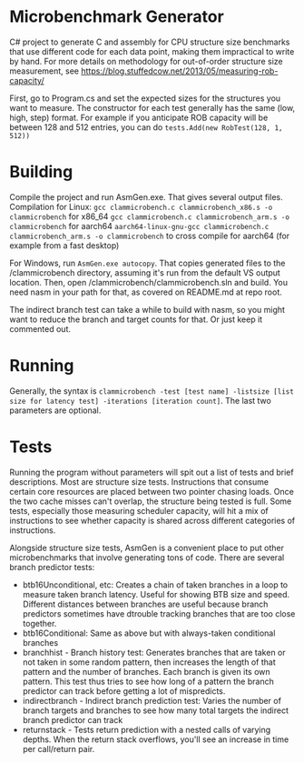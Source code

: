 # Microbenchmark Generator
C# project to generate C and assembly for CPU structure size benchmarks that use different code for each data point, making them
impractical to write by hand. For more details on methodology for out-of-order structure size measurement, see https://blog.stuffedcow.net/2013/05/measuring-rob-capacity/

First, go to Program.cs and set the expected sizes for the structures you want to measure. The constructor for each test generally has the same (low, high, step) format. For example if you anticipate ROB capacity will be between 128 and 512 entries, you can do `tests.Add(new RobTest(128, 1, 512))`

# Building

Compile the project and run AsmGen.exe. That gives several output files. Compilation for Linux:
`gcc clammicrobench.c clammicrobench_x86.s -o clammicrobench` for x86_64
`gcc clammicrobench.c clammicrobench_arm.s -o clammicrobench` for aarch64
`aarch64-linux-gnu-gcc clammicrobench.c clammicrobench_arm.s -o clammicrobench` to cross compile for aarch64 (for example from a fast desktop)

For Windows, run `AsmGen.exe autocopy`. That copies generated files to the /clammicrobench directory, assuming it's run from the default VS output location. Then, open /clammicrobench/clammicrobench.sln and build. You need nasm in your path for that, as covered on README.md at repo root.

The indirect branch test can take a while to build with nasm, so you might want to reduce the branch and target counts for that. Or just keep it commented out.

# Running
Generally, the syntax is `clammicrobench -test [test name] -listsize [list size for latency test] -iterations [iteration count]`. The last two parameters are optional.

# Tests

Running the program without parameters will spit out a list of tests and brief descriptions. Most are structure size tests. Instructions that consume certain core resources are placed between two pointer chasing loads. Once the two cache misses can't overlap, the structure being tested is full. Some tests, especially those measuring scheduler capacity, will hit a mix of instructions to see whether capacity is shared across different categories of instructions. 

Alongside structure size tests, AsmGen is a convenient place to put other microbenchmarks that involve generating tons of code. There are several branch predictor tests:
- btb16Unconditional, etc: Creates a chain of taken branches in a loop to measure taken branch latency. Useful for showing BTB size and speed. Different distances between branches are useful because branch predictors sometimes have dtrouble tracking branches that are too close together.
- btb16Conditional: Same as above but with always-taken conditional branches
- branchhist - Branch history test: Generates branches that are taken or not taken in some random pattern, then increases the length of that pattern and the number of branches. Each branch is given its own pattern. This test thus tries to see how long of a pattern the branch predictor can track before getting a lot of mispredicts.
- indirectbranch - Indirect branch prediction test: Varies the number of branch targets and branches to see how many total targets the indirect branch predictor can track
- returnstack - Tests return prediction with a nested calls of varying depths. When the return stack overflows, you'll see an increase in time per call/return pair.

